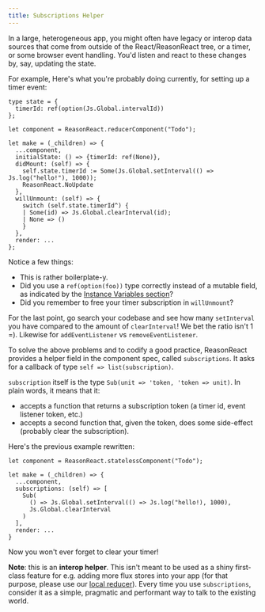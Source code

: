```yaml
---
title: Subscriptions Helper
---
```


In a large, heterogeneous app, you might often have legacy or interop data sources that come from outside of the React/ReasonReact tree, or a timer, or some browser event handling. You'd listen and react to these changes by, say, updating the state.

For example, Here's what you're probably doing currently, for setting up a timer event:

```reason
type state = {
  timerId: ref(option(Js.Global.intervalId))
};

let component = ReasonReact.reducerComponent("Todo");

let make = (_children) => {
  ...component,
  initialState: () => {timerId: ref(None)},
  didMount: (self) => {
    self.state.timerId := Some(Js.Global.setInterval(() => Js.log("hello!"), 1000));
    ReasonReact.NoUpdate
  },
  willUnmount: (self) => {
    switch (self.state.timerId^) {
    | Some(id) => Js.Global.clearInterval(id);
    | None => ()
    }
  },
  render: ...
};
```

Notice a few things:

- This is rather boilerplate-y.
- Did you use a `ref(option(foo))` type correctly instead of a mutable field, as indicated by the [Instance Variables section](instance-variables.md)?
- Did you remember to free your timer subscription in `willUnmount`?

For the last point, go search your codebase and see how many `setInterval` you have compared to the amount of `clearInterval`! We bet the ratio isn't 1 =). Likewise for `addEventListener` vs `removeEventListener`.

To solve the above problems and to codify a good practice, ReasonReact provides a helper field in the component spec, called `subscriptions`. It asks for a callback of type `self => list(subscription)`.

`subscription` itself is the type `Sub(unit => 'token, 'token => unit)`. In plain words, it means that it:

- accepts a function that returns a subscription token (a timer id, event listener token, etc.)
- accepts a second function that, given the token, does some side-effect (probably clear the subscription).

Here's the previous example rewritten:

```reason
let component = ReasonReact.statelessComponent("Todo");

let make = (_children) => {
  ...component,
  subscriptions: (self) => [
    Sub(
      () => Js.Global.setInterval(() => Js.log("hello!), 1000),
      Js.Global.clearInterval
    )
  ],
  render: ...
}
```

Now you won't ever forget to clear your timer!

**Note**: this is an **interop helper**. This isn't meant to be used as a shiny first-class feature for e.g. adding more flux stores into your app (for that purpose, please use our [local reducer](state-actions-reducer.md#actions-reducer)). Every time you use `subscriptions`, consider it as a simple, pragmatic and performant way to talk to the existing world.
